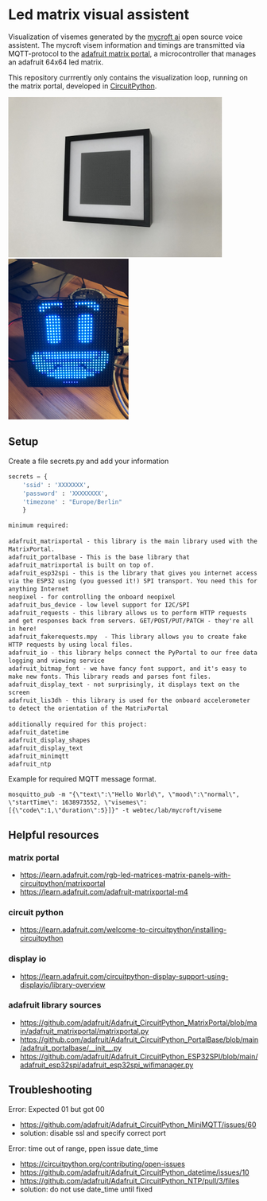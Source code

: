 # Led matrix visual assistent

Visualization of visemes generated by the [mycroft ai](https://mycroft.ai/) open source voice assistent.
The mycroft visem information and timings are transmitted via MQTT-protocol to the [adafruit matrix portal](https://www.adafruit.com/product/4745), a microcontroller that manages an adafruit 64x64 led matrix. 



This repository currrently only contains the visualization loop, running on the matrix portal, developed in [CircuitPython](https://circuitpython.org/).


<img src="./doc/IMG_9553.jpg" width="430"/>
<img src="./doc/IMG_8804.jpg" width="242"/>


## Setup
Create a file secrets.py and add your information
```python
secrets = {
    'ssid' : 'XXXXXXX',
    'password' : 'XXXXXXXX',
    'timezone' : "Europe/Berlin"
    }
```
```
minimum required: 

adafruit_matrixportal - this library is the main library used with the MatrixPortal.
adafruit_portalbase - This is the base library that adafruit_matrixportal is built on top of.
adafruit_esp32spi - this is the library that gives you internet access via the ESP32 using (you guessed it!) SPI transport. You need this for anything Internet
neopixel - for controlling the onboard neopixel
adafruit_bus_device - low level support for I2C/SPI
adafruit_requests - this library allows us to perform HTTP requests and get responses back from servers. GET/POST/PUT/PATCH - they're all in here!
adafruit_fakerequests.mpy  - This library allows you to create fake HTTP requests by using local files.
adafruit_io - this library helps connect the PyPortal to our free data logging and viewing service
adafruit_bitmap_font - we have fancy font support, and it's easy to make new fonts. This library reads and parses font files.
adafruit_display_text - not surprisingly, it displays text on the screen
adafruit_lis3dh - this library is used for the onboard accelerometer to detect the orientation of the MatrixPortal

additionally required for this project:
adafruit_datetime
adafruit_display_shapes
adafruit_display_text
adafruit_minimqtt
adafruit_ntp
```

Example for required MQTT message format.
```
mosquitto_pub -m "{\"text\":\"Hello World\", \"mood\":\"normal\", \"startTime\": 1638973552, \"visemes\": [{\"code\":1,\"duration\":5}]}" -t webtec/lab/mycroft/viseme
```

## Helpful resources

### matrix portal
- https://learn.adafruit.com/rgb-led-matrices-matrix-panels-with-circuitpython/matrixportal
- https://learn.adafruit.com/adafruit-matrixportal-m4

### circuit python
- https://learn.adafruit.com/welcome-to-circuitpython/installing-circuitpython

### display io
- https://learn.adafruit.com/circuitpython-display-support-using-displayio/library-overview

### adafruit library sources
- https://github.com/adafruit/Adafruit_CircuitPython_MatrixPortal/blob/main/adafruit_matrixportal/matrixportal.py
- https://github.com/adafruit/Adafruit_CircuitPython_PortalBase/blob/main/adafruit_portalbase/__init__.py
- https://github.com/adafruit/Adafruit_CircuitPython_ESP32SPI/blob/main/adafruit_esp32spi/adafruit_esp32spi_wifimanager.py

##  Troubleshooting
Error: Expected 01 but got 00
- https://github.com/adafruit/Adafruit_CircuitPython_MiniMQTT/issues/60
- solution: disable ssl and specify correct port

Error: time out of range, ppen issue date_time
- https://circuitpython.org/contributing/open-issues
- https://github.com/adafruit/Adafruit_CircuitPython_datetime/issues/10
- https://github.com/adafruit/Adafruit_CircuitPython_NTP/pull/3/files
- solution: do not use date_time until fixed